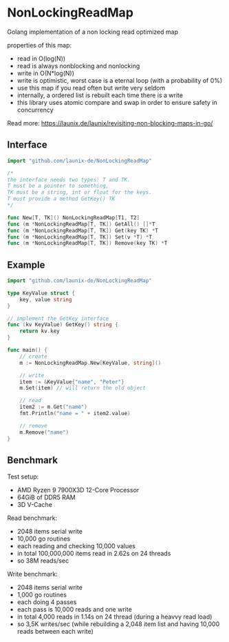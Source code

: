 # NonLockingReadMap
Golang implementation of a non locking read optimized map


properties of this map:
- read in O(log(N))
- read is always nonblocking and nonlocking
- write in O(N*log(N))
- write is optimistic, worst case is a eternal loop (with a probability of 0%)
- use this map if you read often but write very seldom
- internally, a ordered list is rebuilt each time there is a write
- this library uses atomic compare and swap in order to ensure safety in concurrency

Read more:
https://launix.de/launix/revisiting-non-blocking-maps-in-go/

## Interface

```go
import "github.com/launix-de/NonLockingReadMap"

/*
the interface needs two types: T and TK.
T must be a pointer to something,
TK must be a string, int or float for the keys.
T must provide a method GetKey() TK
*/

func New[T, TK]() NonLockingReadMap[T1, T2]
func (m *NonLockingReadMap[T, TK]) GetAll() []*T
func (m *NonLockingReadMap[T, TK]) Get(key TK) *T
func (m *NonLockingReadMap[T, TK]) Set(v *T) *T
func (m *NonLockingReadMap[T, TK]) Remove(key TK) *T
```

## Example

```go
import "github.com/launix-de/NonLockingReadMap"

type KeyValue struct {
	key, value string
}

// implement the GetKey interface
func (kv KeyValue) GetKey() string {
	return kv.key
}

func main() {
	// create
	m := NonLockingReadMap.New[KeyValue, string]()

	// write
	item := &KeyValue{"name", "Peter"}
	m.Set(item) // will return the old object

	// read
	item2 := m.Get("name")
	fmt.Println("name = " + item2.value)

	// remove
	m.Remove("name")
}
```

## Benchmark
Test setup:
- AMD Ryzen 9 7900X3D 12-Core Processor
- 64GiB of DDR5 RAM
- 3D V-Cache


Read benchmark:
- 2048 items serial write
- 10,000 go routines
- each reading and checking 10,000 values
- in total 100,000,000 items read in 2.62s on 24 threads
- so 38M reads/sec

Write benchmark:
- 2048 items serial write
- 1,000 go routines
- each doing 4 passes
- each pass is 10,000 reads and one write
- in total 4,000 reads in 1.14s on 24 thread (during a heavvy read load)
- so 3,5K writes/sec (while rebuilding a 2,048 item list and having 10,000 reads between each write)
